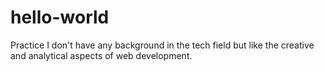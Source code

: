 # hello-world
Practice
I don't have any background in the tech field but like the creative and analytical aspects of web development. 
